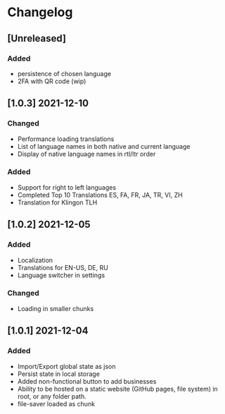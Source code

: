 # Changelog

## [Unreleased]

### Added

- persistence of chosen language
- 2FA with QR code (wip)

## [1.0.3] 2021-12-10

### Changed

- Performance loading translations
- List of language names in both native and current language
- Display of native language names in rtl/ltr order

### Added

- Support for right to left languages
- Completed Top 10 Translations ES, FA, FR, JA, TR, VI, ZH
- Translation for Klingon TLH

## [1.0.2] 2021-12-05

### Added

- Localization
- Translations for EN-US, DE, RU
- Language switcher in settings

### Changed

- Loading in smaller chunks

## [1.0.1] 2021-12-04

### Added

- Import/Export global state as json
- Persist state in local storage
- Added non-functional button to add businesses
- Ability to be hosted on a static website (GitHub pages, file system) in root, or any folder path.
- file-saver loaded as chunk
